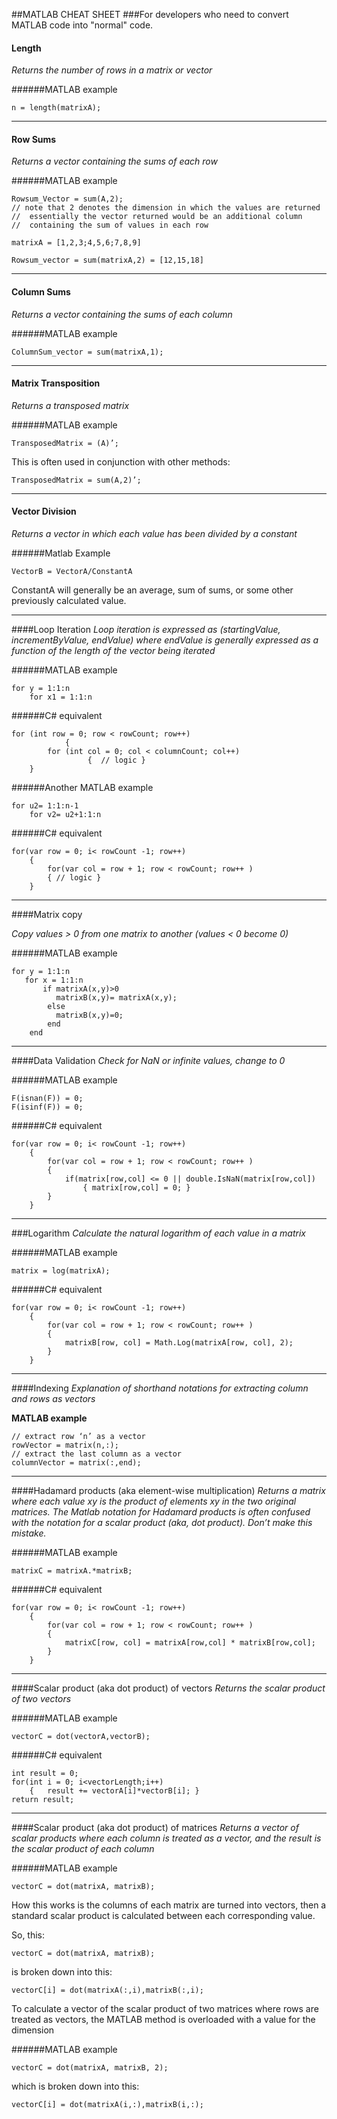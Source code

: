 ##MATLAB CHEAT SHEET
###For developers who need to convert MATLAB code into "normal" code.


#### Length
*Returns the number of rows in a matrix or vector*

######MATLAB example

```
n = length(matrixA);
```
___


#### Row Sums
*Returns a vector containing the sums of each row*

######MATLAB example

```
Rowsum_Vector = sum(A,2);  
// note that 2 denotes the dimension in which the values are returned
//  essentially the vector returned would be an additional column 
//  containing the sum of values in each row

matrixA = [1,2,3;4,5,6;7,8,9]

Rowsum_vector = sum(matrixA,2) = [12,15,18]
```
___


#### Column Sums
*Returns a vector containing the sums of each column*

######MATLAB example

```
ColumnSum_vector = sum(matrixA,1);
```
___


#### Matrix Transposition
*Returns a transposed matrix*

######MATLAB example

```
TransposedMatrix = (A)’;
```

This is often used in conjunction with other methods:

```
TransposedMatrix = sum(A,2)’;
```
___


#### Vector Division
*Returns a vector in which each value has been divided by a constant*

######Matlab Example

```
VectorB = VectorA/ConstantA
```

ConstantA will generally be an average, sum of sums, or some other previously calculated value.
___


####Loop Iteration
*Loop iteration is expressed as (startingValue, incrementByValue, endValue) where endValue is generally expressed as a function of the length of the vector being iterated*

######MATLAB example
```
for y = 1:1:n
	for x1 = 1:1:n
```

######C# equivalent
```
for (int row = 0; row < rowCount; row++)
            { 
		for (int col = 0; col < columnCount; col++)
               	 {  // logic }
	}
```
	
######Another MATLAB example
```
for u2= 1:1:n-1
    for v2= u2+1:1:n
```

######C# equivalent
```
for(var row = 0; i< rowCount -1; row++) 
	{ 
		for(var col = row + 1; row < rowCount; row++ )
		{ // logic }			
	}
```
___


####Matrix copy

*Copy values > 0 from one matrix to another (values < 0 become 0)*

######MATLAB example
```
for y = 1:1:n
   for x = 1:1:n
       if matrixA(x,y)>0
          matrixB(x,y)= matrixA(x,y);
        else
          matrixB(x,y)=0;
        end
    end
```
___


####Data Validation
*Check for NaN or infinite values, change to 0*

######MATLAB example
```
F(isnan(F)) = 0;
F(isinf(F)) = 0;
```

######C# equivalent
```
for(var row = 0; i< rowCount -1; row++) 
	{ 
		for(var col = row + 1; row < rowCount; row++ )
		{ 
			if(matrix[row,col] <= 0 || double.IsNaN(matrix[row,col])
				{ matrix[row,col] = 0; }
		}			
	}
```
___


###Logarithm
*Calculate the natural logarithm of each value in a matrix*

######MATLAB example
```
matrix = log(matrixA);
```

######C# equivalent
```
for(var row = 0; i< rowCount -1; row++) 
	{ 
		for(var col = row + 1; row < rowCount; row++ )
		{ 
			matrixB[row, col] = Math.Log(matrixA[row, col], 2);
		}			
	}
```
___

####Indexing
*Explanation of shorthand notations for extracting column and rows as vectors*

**MATLAB example**
```
// extract row ‘n’ as a vector
rowVector = matrix(n,:);
// extract the last column as a vector
columnVector = matrix(:,end);
```
___


####Hadamard products (aka element-wise multiplication)
*Returns a matrix where each value xy is the product of elements xy in the two original matrices.
The Matlab notation for Hadamard products is often confused with the notation for a scalar product (aka, dot product).  Don’t make this mistake.*

######MATLAB example
```
matrixC = matrixA.*matrixB;
```

######C# equivalent
```
for(var row = 0; i< rowCount -1; row++) 
	{ 
		for(var col = row + 1; row < rowCount; row++ )
		{ 
			matrixC[row, col] = matrixA[row,col] * matrixB[row,col];
		}			
	}
```
___


####Scalar product (aka dot product) of vectors
*Returns the scalar product of two vectors*

######MATLAB example
```
vectorC = dot(vectorA,vectorB);
```

######C# equivalent
```
int result = 0;
for(int i = 0; i<vectorLength;i++)
	{	result += vectorA[i]*vectorB[i]; }
return result;
```
___


####Scalar product (aka dot product) of matrices 
*Returns a vector of scalar products where each column is treated as a vector, and the result is the scalar product of each column*

######MATLAB example
```
vectorC = dot(matrixA, matrixB); 
```

How this works is the columns of each matrix are turned into vectors, then a standard scalar product is calculated between each corresponding value.

So, this:
```
vectorC = dot(matrixA, matrixB); 
```

is broken down into this:
```
vectorC[i] = dot(matrixA(:,i),matrixB(:,i);
```
 
To calculate a vector of the scalar product of two matrices where rows are treated as vectors, the MATLAB method is overloaded with a value for the dimension

######MATLAB example
```
vectorC = dot(matrixA, matrixB, 2);
```

which is broken down into this:
```
vectorC[i] = dot(matrixA(i,:),matrixB(i,:);
```
